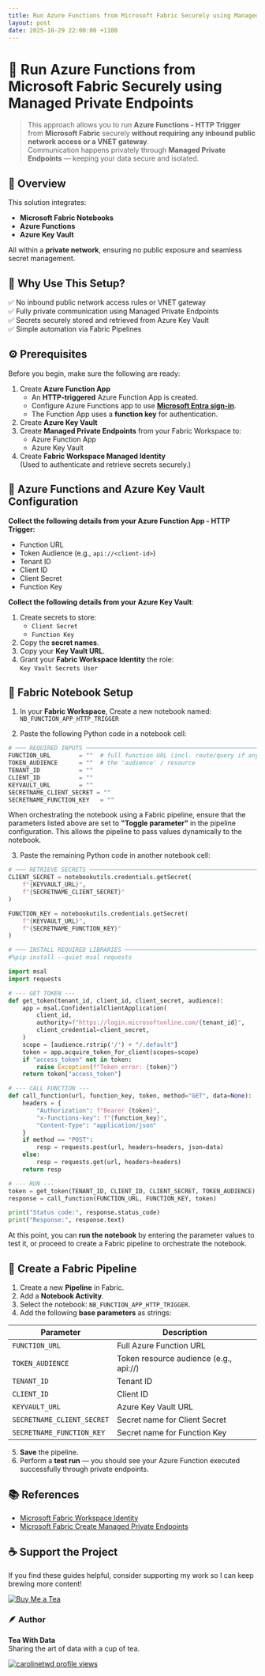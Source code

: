 ```yaml
---
title: Run Azure Functions from Microsoft Fabric Securely using Managed Private Endpoints
layout: post
date: 2025-10-29 22:00:00 +1100
---
```

# 🚀 Run Azure Functions from Microsoft Fabric Securely using Managed Private Endpoints

> This approach allows you to run **Azure Functions - HTTP Trigger** from **Microsoft Fabric** securely **without requiring any inbound public network access or a VNET gateway**.  
> Communication happens privately through **Managed Private Endpoints** — keeping your data secure and isolated.

## 🧠 Overview

This solution integrates:
- **Microsoft Fabric Notebooks**
- **Azure Functions**
- **Azure Key Vault**

All within a **private network**, ensuring no public exposure and seamless secret management.

## 🧩 Why Use This Setup?

✅ No inbound public network access rules or VNET gateway  
✅ Fully private communication using Managed Private Endpoints  
✅ Secrets securely stored and retrieved from Azure Key Vault  
✅ Simple automation via Fabric Pipelines  

## ⚙️ Prerequisites

Before you begin, make sure the following are ready:

1. Create **Azure Function App**
   - An **HTTP-triggered** Azure Function App is created.
   - Configure Azure Functions app to use **[Microsoft Entra sign-in](https://learn.microsoft.com/en-gb/azure/app-service/configure-authentication-provider-aad?tabs=workforce-configuration)**.
   - The Function App uses a **function key** for authentication.
2. Create **Azure Key Vault**
3. Create **Managed Private Endpoints** from your Fabric Workspace to:
   - Azure Function App  
   - Azure Key Vault  
4. Create **Fabric Workspace Managed Identity**  
   (Used to authenticate and retrieve secrets securely.)


## 🔐 Azure Functions and Azure Key Vault Configuration

**Collect the following details from your Azure Function App - HTTP Trigger:**
- Function URL
- Token Audience (e.g., `api://<client-id>`)
- Tenant ID
- Client ID
- Client Secret
- Function Key

**Collect the following details from your Azure Key Vault**:
1. Create secrets to store:
   - `Client Secret`
   - `Function Key`
2. Copy the **secret names**.
3. Copy your **Key Vault URL**.
4. Grant your **Fabric Workspace Identity** the role:  
   `Key Vault Secrets User`

## 🧮 Fabric Notebook Setup

1. In your **Fabric Workspace**, Create a new notebook named:  
   `NB_FUNCTION_APP_HTTP_TRIGGER`

2. Paste the following Python code in a notebook cell:

```python
# ─── REQUIRED INPUTS ────────────────────────────────────────────────────────────
FUNCTION_URL        = ""  # full function URL (incl. route/query if any)
TOKEN_AUDIENCE      = ""  # the 'audience' / resource
TENANT_ID           = ""
CLIENT_ID           = ""
KEYVAULT_URL        = ""
SECRETNAME_CLIENT_SECRET = ""
SECRETNAME_FUNCTION_KEY   = ""
```

When orchestrating the notebook using a Fabric pipeline, ensure that the parameters listed above are set to **"Toggle parameter"** in the pipeline configuration. This allows the pipeline to pass values dynamically to the notebook.

3. Paste the remaining Python code in another notebook cell:

```python
# ─── RETRIEVE SECRETS ───────────────────────────────────────────────────────────
CLIENT_SECRET = notebookutils.credentials.getSecret(
    f"{KEYVAULT_URL}",
    f"{SECRETNAME_CLIENT_SECRET}"
)

FUNCTION_KEY = notebookutils.credentials.getSecret(
    f"{KEYVAULT_URL}",
    f"{SECRETNAME_FUNCTION_KEY}"
)

# ─── INSTALL REQUIRED LIBRARIES ─────────────────────────────────────────────────
#%pip install --quiet msal requests

import msal
import requests

# --- GET TOKEN ---
def get_token(tenant_id, client_id, client_secret, audience):
    app = msal.ConfidentialClientApplication(
        client_id,
        authority=f"https://login.microsoftonline.com/{tenant_id}",
        client_credential=client_secret,
    )
    scope = [audience.rstrip('/') + "/.default"]
    token = app.acquire_token_for_client(scopes=scope)
    if "access_token" not in token:
        raise Exception(f"Token error: {token}")
    return token["access_token"]

# --- CALL FUNCTION ---
def call_function(url, function_key, token, method="GET", data=None):
    headers = {
        "Authorization": f"Bearer {token}",
        "x-functions-key": f"{function_key}",
        "Content-Type": "application/json"
    }
    if method == "POST":
        resp = requests.post(url, headers=headers, json=data)
    else:
        resp = requests.get(url, headers=headers)
    return resp

# --- RUN ---
token = get_token(TENANT_ID, CLIENT_ID, CLIENT_SECRET, TOKEN_AUDIENCE)
response = call_function(FUNCTION_URL, FUNCTION_KEY, token)

print("Status code:", response.status_code)
print("Response:", response.text)
````

At this point, you can **run the notebook** by entering the parameter values to test it, or proceed to create a Fabric pipeline to orchestrate the notebook.


## 🔄 Create a Fabric Pipeline

1. Create a new **Pipeline** in Fabric.
2. Add a **Notebook Activity**.
3. Select the notebook: `NB_FUNCTION_APP_HTTP_TRIGGER`.
4. Add the following **base parameters** as strings:

| Parameter                  | Description                                       |
| -------------------------- | ------------------------------------------------- |
| `FUNCTION_URL`             | Full Azure Function URL                           |
| `TOKEN_AUDIENCE`           | Token resource audience (e.g., api://<client-id>) |
| `TENANT_ID`                | Tenant ID                                |
| `CLIENT_ID`                | Client ID                        |
| `KEYVAULT_URL`             | Azure Key Vault URL                               |
| `SECRETNAME_CLIENT_SECRET` | Secret name for Client Secret                     |
| `SECRETNAME_FUNCTION_KEY`  | Secret name for Function Key                      |

5. **Save** the pipeline.
6. Perform a **test run** — you should see your Azure Function executed successfully through private endpoints.


## 📚 References

* [Microsoft Fabric Workspace Identity](https://learn.microsoft.com/en-gb/fabric/security/workspace-identity)
* [Microsoft Fabric Create Managed Private Endpoints](https://learn.microsoft.com/en-us/fabric/security/security-managed-private-endpoints-create)


## ☕ Support the Project

If you find these guides helpful, consider supporting my work so I can keep brewing more content!

[![Buy Me a Tea](https://img.buymeacoffee.com/button-api/?text=Buy%20me%20a%20tea&emoji=🍵&slug=teawithdata&button_colour=FFDD00&font_colour=000000&font_family=Poppins&outline_colour=000000&coffee_colour=ffffff)](https://www.buymeacoffee.com/teawithdata)

### 🪶 Author
**Tea With Data**  
Sharing the art of data with a cup of tea.

[![carolinetwd profile views](https://u8views.com/api/v1/github/profiles/229321296/views/day-week-month-total-count.svg)](https://u8views.com/github/carolinetwd)